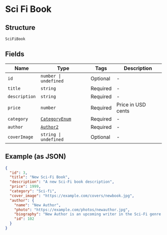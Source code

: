 
# Sci Fi Book

## Structure

`SciFiBook`

## Fields

| Name | Type | Tags | Description |
|  --- | --- | --- | --- |
| `id` | `number \| undefined` | Optional | - |
| `title` | `string` | Required | - |
| `description` | `string` | Required | - |
| `price` | `number` | Required | Price in USD cents |
| `category` | [`CategoryEnum`](../../doc/models/category-enum.md) | Required | - |
| `author` | [`Author2`](../../doc/models/containers/author-2.md) | Required | - |
| `coverImage` | `string \| undefined` | Optional | - |

## Example (as JSON)

```json
{
  "id": 3,
  "title": "New Sci-Fi Book",
  "description": "A new Sci-Fi book description",
  "price": 1999,
  "category": "Sci-fi",
  "cover_image": "https://example.com/covers/newbook.jpg",
  "author": {
    "name": "New Author",
    "photo": "https://example.com/photos/newauthor.jpg",
    "biography": "New Author is an upcoming writer in the Sci-Fi genre...",
    "id": 102
  }
}
```

